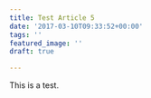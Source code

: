 ```yaml
---
title: Test Article 5
date: '2017-03-10T09:33:52+00:00'
tags: ''
featured_image: ''
draft: true

---
```

This is a test.